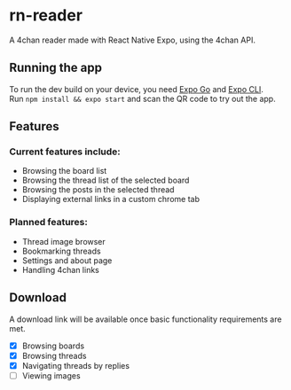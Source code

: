 # rn-reader
A 4chan reader made with React Native Expo, using the 4chan API.

## Running the app
To run the dev build on your device, you need [Expo Go](https://expo.dev/client) and [Expo CLI](https://docs.expo.dev/workflow/expo-cli/).  
Run `npm install && expo start` and scan the QR code to try out the app.

## Features
### Current features include:  
* Browsing the board list
* Browsing the thread list of the selected board
* Browsing the posts in the selected thread
* Displaying external links in a custom chrome tab

### Planned features:
* Thread image browser
* Bookmarking threads
* Settings and about page
* Handling 4chan links

## Download
A download link will be available once basic functionality requirements are met.  
- [X] Browsing boards
- [X] Browsing threads
- [X] Navigating threads by replies
- [ ] Viewing images
